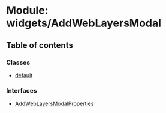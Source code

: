 # Module: widgets/AddWebLayersModal

## Table of contents

### Classes

- [default](../wiki/widgets.AddWebLayersModal.default)

### Interfaces

- [AddWebLayersModalProperties](../wiki/widgets.AddWebLayersModal.AddWebLayersModalProperties)
